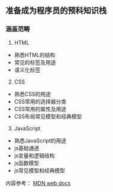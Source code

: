 ## 准备成为程序员的预科知识栈

### 涵盖范畴

1. HTML

+ 熟悉HTML的结构
+ 常见的标签及用途
+ 语义化标签

2. CSS

+ 熟悉CSS的用途
+ CSS常用的选择器分类
+ CSS常用的属性及用途
+ CSS布局常见模型和经典模型

3. JavaScript

+ 熟悉JavaScript的用途
+ js基础通透
+ js变量和逻辑结构
+ js函数模型
+ js常见模型和经典模型

内容参考： [MDN web docs](https://developer.mozilla.org/zh-CN/docs/Web/Guide)
